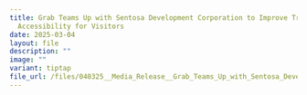 ```yaml
---
title: Grab Teams Up with Sentosa Development Corporation to Improve Transport
  Accessibility for Visitors
date: 2025-03-04
layout: file
description: ""
image: ""
variant: tiptap
file_url: /files/040325__Media_Release__Grab_Teams_Up_with_Sentosa_Development_Corporation_to_Improve_Transport_Accessibility_for_Visitors.pdf
---
```

